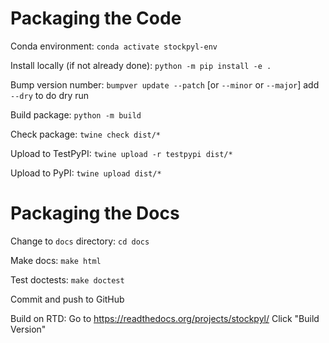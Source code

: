 Packaging the Code
==================

Conda environment:
``conda activate stockpyl-env``

Install locally (if not already done):
``python -m pip install -e .``

Bump version number: 
``bumpver update --patch`` [or ``--minor`` or ``--major``]
add ``--dry`` to do dry run

Build package:
``python -m build``

Check package:
``twine check dist/*``

Upload to TestPyPI:
``twine upload -r testpypi dist/*``

Upload to PyPI:
``twine upload dist/*``


Packaging the Docs
==================

Change to ``docs`` directory:
``cd docs``

Make docs:
``make html``

Test doctests:
``make doctest``

Commit and push to GitHub

Build on RTD:
Go to https://readthedocs.org/projects/stockpyl/
Click "Build Version"
